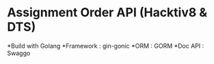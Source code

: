 # Assignment Order API (Hacktiv8 & DTS)

*Build with Golang
*Framework : gin-gonic
*ORM : GORM
*Doc API : Swaggo


